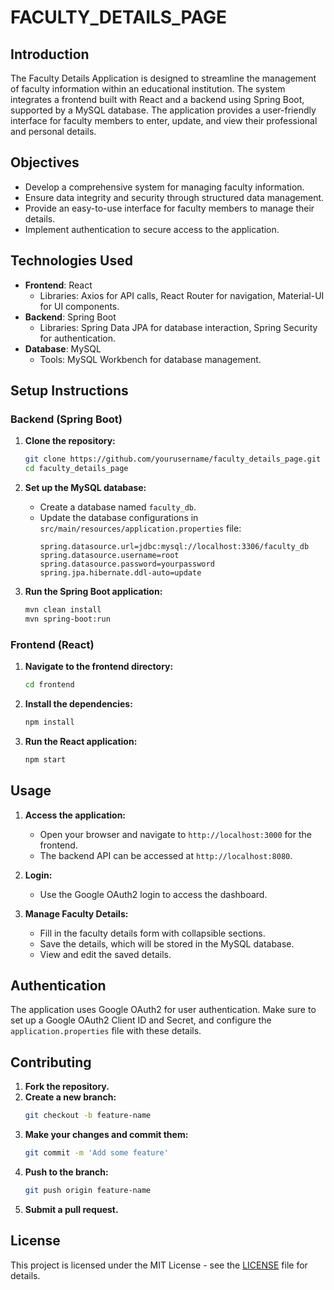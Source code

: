 # FACULTY_DETAILS_PAGE

## Introduction

The Faculty Details Application is designed to streamline the management of faculty information within an educational institution. The system integrates a frontend built with React and a backend using Spring Boot, supported by a MySQL database. The application provides a user-friendly interface for faculty members to enter, update, and view their professional and personal details.

## Objectives

- Develop a comprehensive system for managing faculty information.
- Ensure data integrity and security through structured data management.
- Provide an easy-to-use interface for faculty members to manage their details.
- Implement authentication to secure access to the application.

## Technologies Used

- **Frontend**: React
  - Libraries: Axios for API calls, React Router for navigation, Material-UI for UI components.
- **Backend**: Spring Boot
  - Libraries: Spring Data JPA for database interaction, Spring Security for authentication.
- **Database**: MySQL
  - Tools: MySQL Workbench for database management.


## Setup Instructions

### Backend (Spring Boot)

1. **Clone the repository:**
    ```bash
    git clone https://github.com/yourusername/faculty_details_page.git
    cd faculty_details_page
    ```

2. **Set up the MySQL database:**
    - Create a database named `faculty_db`.
    - Update the database configurations in `src/main/resources/application.properties` file:
      ```properties
      spring.datasource.url=jdbc:mysql://localhost:3306/faculty_db
      spring.datasource.username=root
      spring.datasource.password=yourpassword
      spring.jpa.hibernate.ddl-auto=update
      ```

3. **Run the Spring Boot application:**
    ```bash
    mvn clean install
    mvn spring-boot:run
    ```

### Frontend (React)

1. **Navigate to the frontend directory:**
    ```bash
    cd frontend
    ```

2. **Install the dependencies:**
    ```bash
    npm install
    ```

3. **Run the React application:**
    ```bash
    npm start
    ```

## Usage

1. **Access the application:**
   - Open your browser and navigate to `http://localhost:3000` for the frontend.
   - The backend API can be accessed at `http://localhost:8080`.

2. **Login:**
   - Use the Google OAuth2 login to access the dashboard.

3. **Manage Faculty Details:**
   - Fill in the faculty details form with collapsible sections.
   - Save the details, which will be stored in the MySQL database.
   - View and edit the saved details.

## Authentication

The application uses Google OAuth2 for user authentication. Make sure to set up a Google OAuth2 Client ID and Secret, and configure the `application.properties` file with these details.

## Contributing

1. **Fork the repository.**
2. **Create a new branch:**
    ```bash
    git checkout -b feature-name
    ```
3. **Make your changes and commit them:**
    ```bash
    git commit -m 'Add some feature'
    ```
4. **Push to the branch:**
    ```bash
    git push origin feature-name
    ```
5. **Submit a pull request.**

## License

This project is licensed under the MIT License - see the [LICENSE](LICENSE) file for details.
